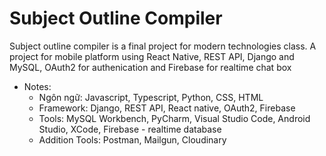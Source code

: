 # Subject Outline Compiler

Subject outline compiler is a final project for modern technologies class. A project for mobile platform using React Native, REST API, Django and MySQL, OAuth2 for authenication and Firebase for realtime chat box

* Notes:
  - Ngôn ngữ: Javascript, Typescript, Python, CSS, HTML
  - Framework: Django, REST API, React native, OAuth2, Firebase
  - Tools: MySQL Workbench, PyCharm, Visual Studio Code, Android Studio, XCode, Firebase - realtime database
  - Addition Tools: Postman, Mailgun, Cloudinary